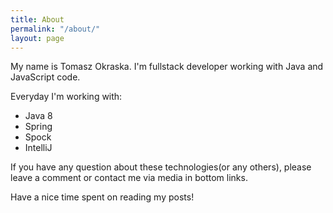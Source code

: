 ```yaml
---
title: About
permalink: "/about/"
layout: page
---
```


My name is Tomasz Okraska. I'm fullstack developer working with Java and JavaScript code.

Everyday I'm working with:
- Java 8
- Spring
- Spock
- IntelliJ

If you have any question about these technologies(or any others), please leave a comment or contact me via media in bottom links.

Have a nice time spent on reading my posts!